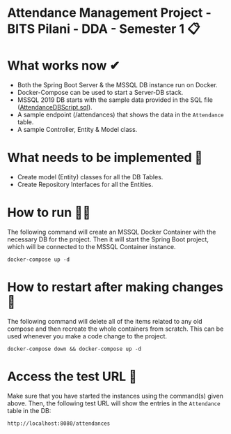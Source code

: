 # Attendance Management Project - BITS Pilani - DDA - Semester 1 📋

# What works now ✔
- Both the Spring Boot Server & the MSSQL DB instance run on Docker.  
- Docker-Compose can be used to start a Server-DB stack.  
- MSSQL 2019 DB starts with the sample data provided in the SQL file ([AttendanceDBScript.sql](db/AttendanceDBScript.sql)).  
- A sample endpoint (/attendances) that shows the data in the `Attendance` table.
- A sample Controller, Entity & Model class.

# What needs to be implemented 🚧
- Create model (Entity) classes for all the DB Tables.  
- Create Repository Interfaces for all the Entities.  

# How to run 🏃‍♂️
The following command will create an MSSQL Docker Container with the necessary DB for the project. Then it will start the Spring Boot project, which will be connected to the MSSQL Container instance.

`docker-compose up -d`

# How to restart after making changes 🔁
The following command will delete all of the items related to any old compose and then recreate the whole containers from scratch. This can be used whenever you make a code change to the project.

`docker-compose down && docker-compose up -d`

# Access the test URL 🔗
Make sure that you have started the instances using the command(s) given above. Then, the following test URL will show the entries in the `Attendance` table in the DB:

`http://localhost:8080/attendances`
